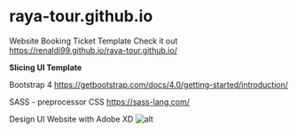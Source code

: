 # raya-tour.github.io
Website Booking Ticket Template
Check it out https://renaldi99.github.io/raya-tour.github.io/

**Slicing UI Template**

Bootstrap 4
https://getbootstrap.com/docs/4.0/getting-started/introduction/

SASS - preprocessor CSS
https://sass-lang.com/

Design UI Website with Adobe XD
![alt](https://cdn.jsdelivr.net/gh/renaldi99/assets-cdn@master/image/raya-tour.png)